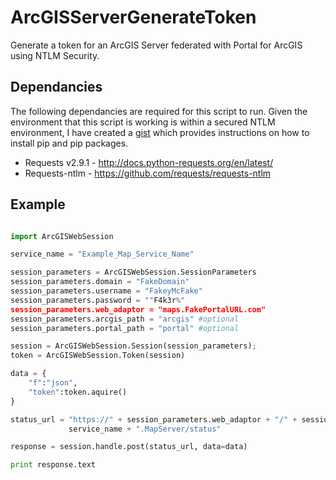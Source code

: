 # ArcGISServerGenerateToken #
Generate a token for an ArcGIS Server federated with Portal for ArcGIS using NTLM Security.

## Dependancies ##
The following dependancies are required for this script to run. Given the environment that this script is working is within a secured NTLM environment, I have created a [gist](https://gist.github.com/SamDrummond/c796710fd812e9a25505) which provides instructions on how to install pip and pip packages.

- Requests v2.9.1 - http://docs.python-requests.org/en/latest/
- Requests-ntlm - https://github.com/requests/requests-ntlm

## Example ##

```Python

import ArcGISWebSession

service_name = "Example_Map_Service_Name"

session_parameters = ArcGISWebSession.SessionParameters
session_parameters.domain = "FakeDomain"
session_parameters.username = "FakeyMcFake"
session_parameters.password = ""F4k3r%"
session_parameters.web_adaptor = "maps.FakePortalURL.com"
session_parameters.arcgis_path = "arcgis" #optional
session_parameters.portal_path = "portal" #optional

session = ArcGISWebSession.Session(session_parameters);
token = ArcGISWebSession.Token(session)

data = {
    "f":"json",
    "token":token.aquire()
}

status_url = "https://" + session_parameters.web_adaptor + "/" + session_parameters.arcgis_path + "/admin/services/" + \
             service_name + ".MapServer/status"

response = session.handle.post(status_url, data=data)

print response.text
```
